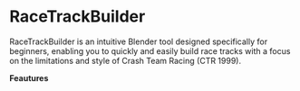 # RaceTrackBuilder
RaceTrackBuilder is an intuitive Blender tool designed specifically for beginners, enabling you to quickly and easily build race tracks with a focus on the limitations and style of Crash Team Racing (CTR 1999). 

**Feautures**


